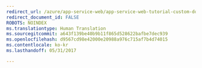 ```yaml
---
redirect_url: /azure/app-service-web/app-service-web-tutorial-custom-domain
redirect_document_id: FALSE
ROBOTS: NOINDEX
ms.translationtype: Human Translation
ms.sourcegitcommit: a643f139be40b9b11f865d528622bafbe7dec939
ms.openlocfilehash: d9567cd98e42000e20988a976c715af7b4d74015
ms.contentlocale: ko-kr
ms.lasthandoff: 05/31/2017

---
```


